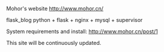Mohor's website
http://www.mohor.cn/

flask_blog
python + flask + nginx + mysql + supervisor

System requirements and install:
http://www.mohor.cn/post/1

This site will be continuously updated.
